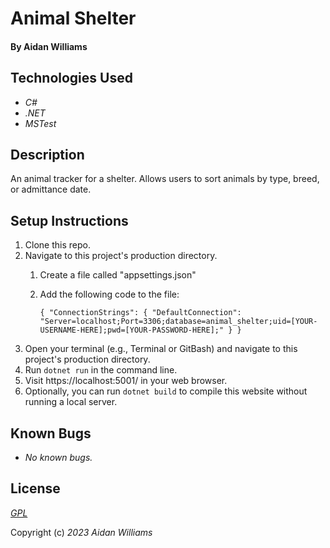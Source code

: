 # Animal Shelter

#### By Aidan Williams

## Technologies Used

* _C#_
* _.NET_
* _MSTest_

## Description

An animal tracker for a shelter. Allows users to sort animals by type, breed, or admittance date.

## Setup Instructions

1. Clone this repo.
1. Navigate to this project's production directory.
    1. Create a file called "appsettings.json"
    1. Add the following code to the file:
    
        `{
          "ConnectionStrings": {
            "DefaultConnection": "Server=localhost;Port=3306;database=animal_shelter;uid=[YOUR-USERNAME-HERE];pwd=[YOUR-PASSWORD-HERE];"
          }
        }`
1. Open your terminal (e.g., Terminal or GitBash) and navigate to this project's production directory.
1. Run `dotnet run` in the command line.
1. Visit https://localhost:5001/ in your web browser.
1. Optionally, you can run `dotnet build` to compile this website without running a local server.

## Known Bugs

* _No known bugs._

## License

_[GPL](https://en.wikipedia.org/wiki/GNU_General_Public_License)_

Copyright (c) _2023_ _Aidan Williams_